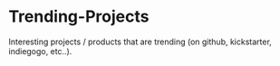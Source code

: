 # Trending-Projects
Interesting projects / products that are trending (on github, kickstarter, indiegogo, etc..).
